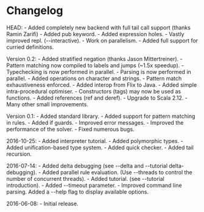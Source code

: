 # Changelog

HEAD:
    - Added completely new backend with full tail call support (thanks Ramin Zarifi)
    - Added pub keyword.
    - Added expression holes.
    - Vastly improved repl. (--interactive).
    - Work on parallelism.
    - Added full support for curried definitions.

Version 0.2:
    - Added stratified negation (thanks Jason Mittertreiner).
    - Pattern matching now compiled to labels and jumps (~1.5x speedup).
    - Typechecking is now performed in parallel.
    - Parsing is now performed in parallel.
    - Added operations on character and strings.
    - Pattern match exhaustiveness enforced.
    - Added interop from Flix to Java.
    - Added simple intra-procedural optimiser.
    - Constructors (tags) may now be used as functions.
    - Added references (ref and deref).
    - Upgrade to Scala 2.12.
    - Many other small improvements.

Version 0.1:
    - Added standard library.
    - Added support for pattern matching in rules.
    - Added if guards.
    - Improved error messages.
    - Improved the performance of the solver.
    - Fixed numerous bugs.

2016-10-25:
    - Added interpreter tutorial.
    - Added polymorphic types.
    - Added unification-based type system.
    - Added quick checker.
    - Added tail recursion.

2016-07-14:
    - Added delta debugging (see --delta and --tutorial delta-debugging).
    - Added parallel rule evaluation. (Use --threads to control the number of concurrent threads).
    - Added tutorial. (see --tutorial introduction).
    - Added --timeout parameter.
    - Improved command line parsing. Added a --help flag to display available options.

2016-06-08: 
    - Initial release.